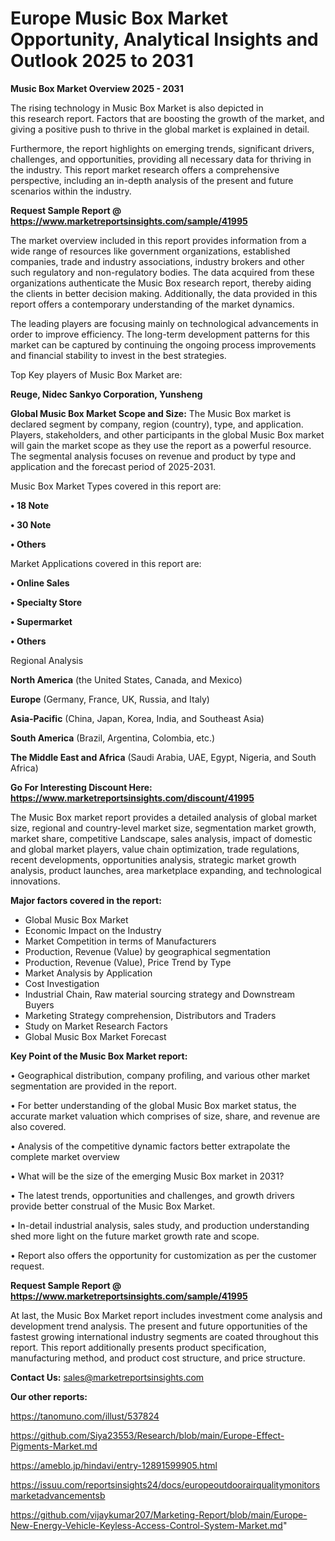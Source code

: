 # Europe Music Box Market Opportunity, Analytical Insights and Outlook 2025 to 2031

<Strong> Music Box Market Overview 2025 - 2031</strong>

The rising technology in Music Box Market is also depicted in this research report. Factors that are boosting the growth of the market, and giving a positive push to thrive in the global market is explained in detail.

Furthermore, the report highlights on emerging trends, significant drivers, challenges, and opportunities, providing all necessary data for thriving in the industry. This report market research offers a comprehensive perspective, including an in-depth analysis of the present and future scenarios within the industry.

<strong>Request Sample Report @ <a href=https://www.marketreportsinsights.com/sample/41995>https://www.marketreportsinsights.com/sample/41995</a></strong>

The market overview included in this report provides information from a wide range of resources like government organizations, established companies, trade and industry associations, industry brokers and other such regulatory and non-regulatory bodies. The data acquired from these organizations authenticate the Music Box research report, thereby aiding the clients in better decision making. Additionally, the data provided in this report offers a contemporary understanding of the market dynamics.

The leading players are focusing mainly on technological advancements in order to improve efficiency. The long-term development patterns for this market can be captured by continuing the ongoing process improvements and financial stability to invest in the best strategies.

Top Key players of Music Box Market are:

<strong>Reuge, Nidec Sankyo Corporation, Yunsheng</strong>

<strong><b>Global Music Box Market Scope and Size:</b></strong>
The Music Box market is declared segment by company, region (country), type, and application. Players, stakeholders, and other participants in the global Music Box market will gain the market scope as they use the report as a powerful resource. The segmental analysis focuses on revenue and product by type and application and the forecast period of 2025-2031.

Music Box Market Types covered in this report are:

<strong>•  18 Note

•  30 Note

•  Others</strong>

Market Applications covered in this report are:

<strong>•  Online Sales

•  Specialty Store

•  Supermarket

•  Others</strong> 

Regional Analysis

<strong>North America</strong> (the United States, Canada, and Mexico)

<strong>Europe</strong> (Germany, France, UK, Russia, and Italy)

<strong>Asia-Pacific</strong> (China, Japan, Korea, India, and Southeast Asia)

<strong>South America</strong> (Brazil, Argentina, Colombia, etc.)

<strong>The Middle East and Africa</strong> (Saudi Arabia, UAE, Egypt, Nigeria, and South Africa)

<strong>Go For Interesting Discount Here: <a href=https://www.marketreportsinsights.com/discount/41995>https://www.marketreportsinsights.com/discount/41995</a></strong>

The Music Box market report provides a detailed analysis of global market size, regional and country-level market size, segmentation market growth, market share, competitive Landscape, sales analysis, impact of domestic and global market players, value chain optimization, trade regulations, recent developments, opportunities analysis, strategic market growth analysis, product launches, area marketplace expanding, and technological innovations.

<strong><b>Major factors covered in the report:</b></strong>
<ul>
  <li>Global Music Box Market </li>
  <li>Economic Impact on the Industry</li>
  <li>Market Competition in terms of Manufacturers</li>
  <li>Production, Revenue (Value) by geographical segmentation</li>
  <li>Production, Revenue (Value), Price Trend by Type</li>
  <li>Market Analysis by Application</li>
  <li>Cost Investigation</li>
  <li>Industrial Chain, Raw material sourcing strategy and Downstream Buyers</li>
  <li>Marketing Strategy comprehension, Distributors and Traders</li>
  <li>Study on Market Research Factors</li>
  <li>Global Music Box Market Forecast</li>
</ul>

<strong><b>Key Point of the Music Box Market report:</b></strong>

• Geographical distribution, company profiling, and various other market segmentation are provided in the report.

• For better understanding of the global Music Box market status, the accurate market valuation which comprises of size, share, and revenue are also covered.

• Analysis of the competitive dynamic factors better extrapolate the complete market overview

• What will be the size of the emerging Music Box market in 2031?

• The latest trends, opportunities and challenges, and growth drivers provide better construal of the Music Box Market.

• In-detail industrial analysis, sales study, and production understanding shed more light on the future market growth rate and scope.

• Report also offers the opportunity for customization as per the customer request.

<strong>Request Sample Report @ <a href=https://www.marketreportsinsights.com/sample/41995>https://www.marketreportsinsights.com/sample/41995</a></strong>

At last, the Music Box Market report includes investment come analysis and development trend analysis. The present and future opportunities of the fastest growing international industry segments are coated throughout this report. This report additionally presents product specification, manufacturing method, and product cost structure, and price structure.

<strong>Contact Us:</strong>
sales@marketreportsinsights.com

<strong>Our other reports:</strong>

<a href=https://tanomuno.com/illust/537824>https://tanomuno.com/illust/537824</a>

<a href=https://github.com/Siya23553/Research/blob/main/Europe-Effect-Pigments-Market.md>https://github.com/Siya23553/Research/blob/main/Europe-Effect-Pigments-Market.md</a>

<a href=https://ameblo.jp/hindavi/entry-12891599905.html>https://ameblo.jp/hindavi/entry-12891599905.html</a>

<a href=https://issuu.com/reportsinsights24/docs/europeoutdoorairqualitymonitorsmarketadvancementsb>https://issuu.com/reportsinsights24/docs/europeoutdoorairqualitymonitorsmarketadvancementsb</a>

<a href=https://github.com/vijaykumar207/Marketing-Report/blob/main/Europe-New-Energy-Vehicle-Keyless-Access-Control-System-Market.md>https://github.com/vijaykumar207/Marketing-Report/blob/main/Europe-New-Energy-Vehicle-Keyless-Access-Control-System-Market.md</a>"
